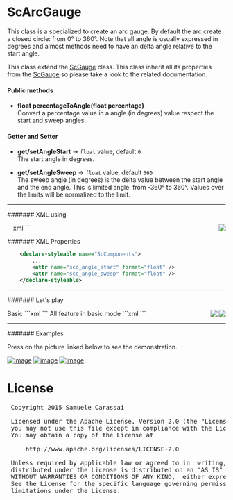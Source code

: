 # ScArcGauge
This class is a specialized to create an arc gauge.
By default the arc create a closed circle: from 0° to 360°.
Note that all angle is usually expressed in degrees and almost methods need to have an delta angle relative to the start angle.

This class extend the [ScGauge](..\sc-gauge\ScGauge.md) class.
This class inherit all its properties from the [ScGauge](..\sc-feature\ScGauge.md) so please take a look to the related documentation.


#### Public methods

- **float percentageToAngle(float percentage)**<br />
Convert a percentage value in a angle (in degrees) value respect the start and sweep angles.


#### Getter and Setter

- **get/setAngleStart**  -> `float` value, default `0`<br />
The start angle in degrees.

- **get/setAngleSweep**  -> `float` value, default `360`<br />
The sweep angle (in degrees) is the delta value between the start angle and the end angle.
This is limited angle: from -360° to 360°.
Values over the limits will be normalized to the limit.


---
####### XML using

<img align="right" src="https://github.com/Paroca72/sc-widgets/blob/master/raw/scarc/5.jpg"> 
```xml
    <com.sccomponents.widgets.ScArc
        android:layout_width="200dp"
        android:layout_height="wrap_content"
        android:padding="10dp"
    />
```


####### XML Properties
```xml
    <declare-styleable name="ScComponents">
        ...
        <attr name="scc_angle_start" format="float" />
        <attr name="scc_angle_sweep" format="float" />
    </declare-styleable>
```


---
####### Let's play

<img src="https://github.com/Paroca72/sc-widgets/blob/master/raw/sc-arc/1.jpg" align="right" />
Basic
```xml
    <com.sccomponents.widgets.ScArc
        android:layout_width="300dp"
        android:layout_height="300dp"
        android:padding="10dp"
        android:background="#f5f5f5"/>
```

<img src="https://github.com/Paroca72/sc-widgets/blob/master/raw/sc-arc/2.jpg" align="right" />
All feature in basic mode
```xml
    <com.sccomponents.widgets.ScArcGauge
        android:layout_width="300dp"
        android:layout_height="wrap_content"
        android:padding="30dp"
        android:background="#f5f5f5"
        sc:scc_angle_start="135"
        sc:scc_angle_sweep="270"
        sc:scc_stroke_size="6dp"
        sc:scc_progress_size="4dp"
        sc:scc_value="45"
        sc:scc_notchs="8"
        sc:scc_notchs_length="10dp"
        sc:scc_text_tokens="01|02|03|04|05|06|07|08"
        sc:scc_pointer_radius="10dp"
        />
```

---
####### Examples

Press on the picture linked below to see the demonstration.

[![image](https://github.com/Paroca72/sc-widgets/blob/master/raw/sc-arcgauge/f-01.jpg)](flat.md)
[![image](https://github.com/Paroca72/sc-widgets/blob/master/raw/sc-arcgauge/f-02.jpg)](flat.md)
[![image](https://github.com/Paroca72/sc-widgets/blob/master/raw/sc-arcgauge/i-01.jpg)](indicator.md)


# License
<pre>
 Copyright 2015 Samuele Carassai

 Licensed under the Apache License, Version 2.0 (the "License");
 you may not use this file except in compliance with the License.
 You may obtain a copy of the License at

     http://www.apache.org/licenses/LICENSE-2.0

 Unless required by applicable law or agreed to in  writing, software
 distributed under the License is distributed on an "AS IS" BASIS,
 WITHOUT WARRANTIES OR CONDITIONS OF ANY KIND,  either express or implied.
 See the License for the specific language governing permissions and
 limitations under the License.
</pre>